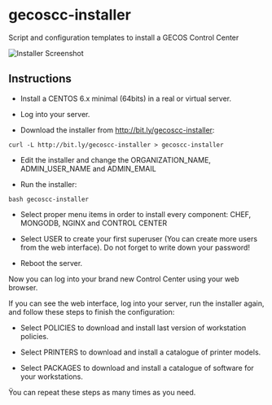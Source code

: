 # gecoscc-installer

Script and configuration templates to install a GECOS Control Center

![Installer Screenshot](https://raw.githubusercontent.com/gecos-team/gecoscc-installer/master/gecoscc-installer-01.png)

## Instructions

* Install a CENTOS 6.x minimal (64bits) in a real or virtual server.

* Log into your server.

* Download the installer from http://bit.ly/gecoscc-installer:         

`curl -L http://bit.ly/gecoscc-installer > gecoscc-installer `

* Edit the installer and change the ORGANIZATION_NAME, ADMIN_USER_NAME and ADMIN_EMAIL

* Run the installer:
  
`bash gecoscc-installer`

* Select proper menu items in order to install every component: CHEF, MONGODB, NGINX and CONTROL CENTER 

* Select USER to create your first superuser (You can create more users from the web interface). Do not forget to write down your password!

* Reboot the server. 

Now you can log into your brand new Control Center using your web browser.

If you can see the web interface, log into your server, run the installer again, and follow these steps to finish the configuration:

* Select POLICIES to download and install last version of workstation policies.

* Select PRINTERS to download and install a catalogue of printer models.

* Select PACKAGES to download and install a catalogue of software for your workstations.

Ÿou can repeat these steps as many times as you need.

